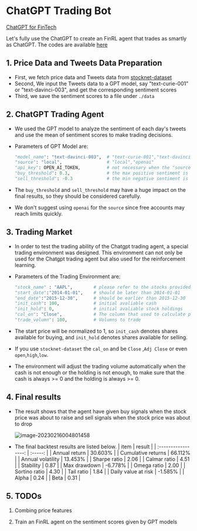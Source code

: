 # ChatGPT Trading Bot

[ChatGPT for FinTech](https://github.com/AI4Finance-Foundation/ChatGPT-for-FinTech)

Let's fully use the ChatGPT to create an FinRL agent that trades as smartly as ChatGPT. The codes are available [here](https://github.com/oliverwang15/Alternative-Data/blob/main/demo/chatgpt-trading/main.ipynb)

## 1. Price Data and Tweets Data Preparation

* First, we fetch price data and Tweets data from [stocknet-dataset](https://github.com/yumoxu/stocknet-dataset)
* Second, We input the Tweets data to a GPT model, say "text-curie-001" or "text-davinci-003", and get the corresponding sentiment scores
* Third, we save the sentiment scores to a file under `./data`

## 2. ChatGPT Trading Agent

* We used the GPT model to analyze the sentiment of each day's tweets and use the mean of sentiment scores to make trading decisions. 

* Parameters of GPT Model are:

  ``` PyThon
  "model_name": "text-davinci-003",  # "text-curie-001","text-davinci-003"
  "source": "local",                 # "local","openai"
  "api_key": OPEN_AI_TOKEN,          # not necessary when the "source" is "local"
  "buy_threshold": 0.3,              # the max positive sentiment is 1, so this should range from 0 to 1 
  "sell_threshold": -0.3             # the min negative sentiment is -1, so this should range from -1 to 0
  ```

* The `buy_threshold` and `sell_threshold` may have a huge impact on the final results, so they should be considered carefully.

* We don't suggest using  `openai` for the `source` since free accounts may reach limits quickly.

## 3. Trading Market 

* In order to test the trading ability of the Chatgpt trading agent, a special trading environment was designed. This environment can not only be used for the Chatgpt trading agent but also used for the reinforcement learning. 

* Parameters of the Trading Environment are:

  ``` PyThon
  "stock_name" : "AAPL",        # please refer to the stocks provided by stocknet-dataset
  "start_date":"2014-01-01",    # should be later than 2014-01-01
  "end_date":"2015-12-30",      # should be earlier than 2015-12-30
  "init_cash": 100,             # initial avaliable cash
  "init_hold": 0,               # initial avaliable stock holdings
  "cal_on": "Close",            # The column that used to calculate prices
  "trade_volumn": 100,          # Volumns to trade
  ```

* The start price will be normalized to 1, so `init_cash` denotes shares available for buying, and `init_hold` denotes shares available for selling.

* If  you use `stocknet-dataset` the `cal_on` and be `Close` ,`Adj Close` or even `open`,`high`,`low`.

* The environment will adjust the trading volume automatically when the cash is not enough or the holding is not enough, to make sure that the cash is always >= 0 and the holding is always >= 0.

## 4. Final results

* The result shows that the agent have given buy signals when the stock price was about to raise and sell signals when the stock price was about to drop

  ![image-20230216004801458](https://cdn.jsdelivr.net/gh/oliverwang15/imgbed@main/img/Chatgpt_trading_res.png)

* The final backtest results are listed below. 
  |        item         | result  |
  | :-----------------: | :-----: |
  |    Annual return    | 30.603% |
  | Cumulative returns  | 66.112% |
  |  Annual volatility  | 13.453% |
  |    Sharpe ratio     |  2.06   |
  |    Calmar ratio     |  4.51   |
  |      Stability      |  0.87   |
  |    Max drawdown     | -6.778% |
  |     Omega ratio     |  2.00   |
  |    Sortino ratio    |  4.30   |
  |     Tail ratio      |  1.84   |
  | Daily value at risk | -1.585% |
  |        Alpha        |  0.24   |
  |        Beta         |  0.31   |

## 5. TODOs

1. Combing price features

2. Train an FinRL agent on the sentiment scores given by GPT models
